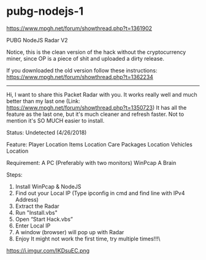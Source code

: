 # pubg-nodejs-1


https://www.mpgh.net/forum/showthread.php?t=1361902



PUBG NodeJS Radar V2

Notice, this is the clean version of the hack without the cryptocurrency miner, since OP is a piece of shit and uploaded a dirty release.

If you downloaded the old version follow these instructions: https://www.mpgh.net/forum/showthread.php?t=1362234

--------------------------------

Hi,
I want to share this Packet Radar with you. It works really well and much better than my last one (Link: https://www.mpgh.net/forum/showthread.php?t=1350723)
It has all the feature as the last one, but it's much cleaner and refresh faster. Not to mention it's SO MUCH easier to install.

Status:
Undetected (4/26/2018)

Feature:
Player Location
Items Location
Care Packages Location
Vehicles Location

Requirement:
A PC (Preferably with two monitors)
WinPcap
A Brain

Steps:
1. Install WinPcap & NodeJS
2. Find out your Local IP (Type ipconfig in cmd and find line with IPv4 Address)
3. Extract the Radar
4. Run "Install.vbs"
5. Open “Start Hack.vbs”
6. Enter Local IP
7. A window (browser) will pop up with Radar
8. Enjoy 
It might not work the first time, try multiple times!!!\


https://i.imgur.com/IKDsuEC.png
